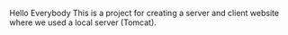 Hello Everybody
This is a project for creating a server and client website where we used a local server (Tomcat).
